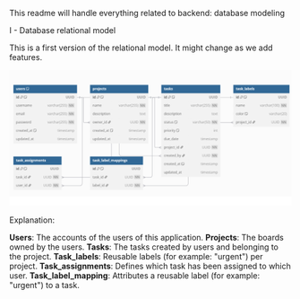 This readme will handle everything related to backend: database modeling

I - Database relational model

This is a first version of the relational model. It might change as we add features.

![Database Relational Model](https://raw.githubusercontent.com/nicolasyazman/teamtaskmanager/main/backend/pictures/database_relational_model_taskmanager.png)

Explanation:

**Users**: The accounts of the users of this application.
**Projects**: The boards owned by the users.
**Tasks**: The tasks created by users and belonging to the project.
**Task_labels**: Reusable labels (for example: "urgent") per project.
**Task_assignments**: Defines which task has been assigned to which user.
**Task_label_mapping**: Attributes a reusable label (for example: "urgent") to a task.

